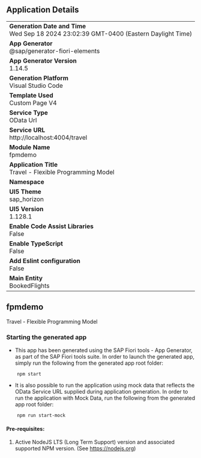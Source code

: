 ## Application Details
|               |
| ------------- |
|**Generation Date and Time**<br>Wed Sep 18 2024 23:02:39 GMT-0400 (Eastern Daylight Time)|
|**App Generator**<br>@sap/generator-fiori-elements|
|**App Generator Version**<br>1.14.5|
|**Generation Platform**<br>Visual Studio Code|
|**Template Used**<br>Custom Page V4|
|**Service Type**<br>OData Url|
|**Service URL**<br>http://localhost:4004/travel|
|**Module Name**<br>fpmdemo|
|**Application Title**<br>Travel - Flexible Programming Model|
|**Namespace**<br>|
|**UI5 Theme**<br>sap_horizon|
|**UI5 Version**<br>1.128.1|
|**Enable Code Assist Libraries**<br>False|
|**Enable TypeScript**<br>False|
|**Add Eslint configuration**<br>False|
|**Main Entity**<br>BookedFlights|

## fpmdemo

Travel - Flexible Programming Model

### Starting the generated app

-   This app has been generated using the SAP Fiori tools - App Generator, as part of the SAP Fiori tools suite.  In order to launch the generated app, simply run the following from the generated app root folder:

```
    npm start
```

- It is also possible to run the application using mock data that reflects the OData Service URL supplied during application generation.  In order to run the application with Mock Data, run the following from the generated app root folder:

```
    npm run start-mock
```

#### Pre-requisites:

1. Active NodeJS LTS (Long Term Support) version and associated supported NPM version.  (See https://nodejs.org)



